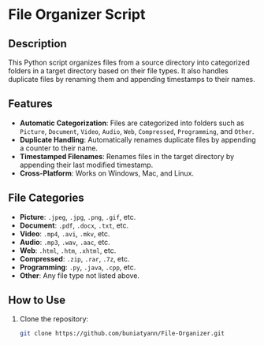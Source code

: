 # File Organizer Script

## Description
This Python script organizes files from a source directory into categorized folders in a target directory based on their file types. It also handles duplicate files by renaming them and appending timestamps to their names.

## Features
- **Automatic Categorization**: Files are categorized into folders such as `Picture`, `Document`, `Video`, `Audio`, `Web`, `Compressed`, `Programming`, and `Other`.
- **Duplicate Handling**: Automatically renames duplicate files by appending a counter to their name.
- **Timestamped Filenames**: Renames files in the target directory by appending their last modified timestamp.
- **Cross-Platform**: Works on Windows, Mac, and Linux.

## File Categories
- **Picture**: `.jpeg`, `.jpg`, `.png`, `.gif`, etc.
- **Document**: `.pdf`, `.docx`, `.txt`, etc.
- **Video**: `.mp4`, `.avi`, `.mkv`, etc.
- **Audio**: `.mp3`, `.wav`, `.aac`, etc.
- **Web**: `.html`, `.htm`, `.xhtml`, etc.
- **Compressed**: `.zip`, `.rar`, `.7z`, etc.
- **Programming**: `.py`, `.java`, `.cpp`, etc.
- **Other**: Any file type not listed above.

## How to Use
1. Clone the repository:
   ```bash
   git clone https://github.com/buniatyann/File-Organizer.git
